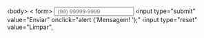 ‹body> < form>
<input type="text" required placeholder=" (99) 99999-9999">
‹input type="submit" value="Enviar" onclick="alert ('Mensagem! ');"
‹input type="reset" value="Limpar",
</form> </body>